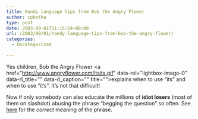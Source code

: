 ```yaml
---
title: Handy language tips from Bob the Angry Flower
author: cpbotha
type: post
date: 2003-09-01T11:15:54+00:00
url: /2003/09/01/handy-language-tips-from-bob-the-angry-flower/
categories:
  - Uncategorized

---
```

Yes children, Bob the Angry Flower <a href="http://www.angryflower.com/itsits.gif" data-rel="lightbox-image-0" data-rl\_title="" data-rl\_caption="" title="">explains</a> when to use &#8220;its&#8221; and when to use &#8220;it&#8217;s&#8221;. It&#8217;s not that difficult!

Now if only somebody can also educate the millions of **idiot losers** (most of them on slashdot) abusing the phrase &#8220;begging the question&#8221; so often. See [here][1] for the _correct_ meaning of the phrase.

 [1]: http://skepdic.com/begging.html